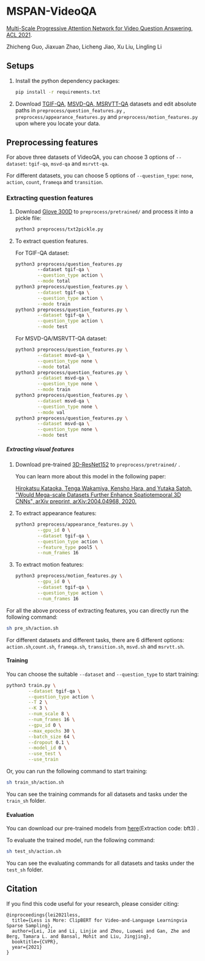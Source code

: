 # MSPAN-VideoQA

[Multi-Scale Progressive Attention Network for Video Question Answering](https://aclanthology.org/2021.acl-short.122/), 
[ACL 2021](https://2021.aclweb.org/).

Zhicheng Guo, Jiaxuan Zhao, Licheng Jiao, Xu Liu, Lingling Li

## Setups

1. Install the python dependency packages:

   ```bash
   pip install -r requirements.txt
   ```

2. Download [TGIF-QA](https://github.com/YunseokJANG/tgif-qa), [MSVD-QA, MSRVTT-QA](https://github.com/xudejing/video-question-answering) datasets and edit absolute paths in `preprocess/question_features.py` , `preprocess/appearance_features.py` and `preprocess/motion_features.py` upon where you locate your data.

## Preprocessing features

For above three datasets of VideoQA, you can choose 3 options of `--dataset`: `tgif-qa`, `msvd-qa` and `msrvtt-qa`.

For different datasets, you can choose 5 options of `--question_type`: `none`, `action`, `count`, `frameqa` and `transition`.

### Extracting question features

1. Download [Glove 300D](http://nlp.stanford.edu/data/glove.840B.300d.zip) to `preprocess/pretrained/` and process it into a pickle file:

   ```bash
   python3 preprocess/txt2pickle.py
   ```

2. To extract question features.

   For TGIF-QA dataset:

   ```bash
   python3 preprocess/question_features.py 
           --dataset tgif-qa \
           --question_type action \
           --mode total
   python3 preprocess/question_features.py \
           --dataset tgif-qa \
           --question_type action \
           --mode train
   python3 preprocess/question_features.py \
           --dataset tgif-qa \
           --question_type action \
           --mode test
   ```
   
   For MSVD-QA/MSRVTT-QA dataset:
   
   ```bash
   python3 preprocess/question_features.py \
           --dataset msvd-qa \
           --question_type none \
           --mode total
   python3 preprocess/question_features.py \
           --dataset msvd-qa \
           --question_type none \
           --mode train
   python3 preprocess/question_features.py \
           --dataset msvd-qa \
           --question_type none \
           --mode val
   python3 preprocess/question_features.py \
           --dataset msvd-qa \
           --question_type none \
           --mode test
   ```

##### Extracting visual features

 1. Download pre-trained [3D-ResNet152](https://drive.google.com/file/d/1U7p9iIgkZviuKvpObzN6gx5OiflmAKaT/view?usp=sharing) to `preprocess/pretrained/` .

    You can learn more about this model in the following paper:

    [Hirokatsu Kataoka, Tenga Wakamiya, Kensho Hara, and Yutaka Satoh,
    "Would Mega-scale Datasets Further Enhance Spatiotemporal 3D CNNs",
    arXiv preprint, arXiv:2004.04968, 2020.](https://arxiv.org/abs/2004.04968)

2. To extract appearance features:

   ```bash
   python3 preprocess/appearance_features.py \
           --gpu_id 0 \
           --dataset tgif-qa \
           --question_type action \
           --feature_type pool5 \
           --num_frames 16
   ```

3. To extract motion features:

   ```bash
   python3 preprocess/motion_features.py \
           --gpu_id 0 \
           --dataset tgif-qa \
           --question_type action \
           --num_frames 16
   ```

For all the above process of extracting features, you can directly run the following command:

```bash
sh pre_sh/action.sh
```

For different datasets and different tasks, there are 6 different options:  `action.sh`,`count.sh`, `frameqa.sh`, `transition.sh`, `msvd.sh` and `msrvtt.sh`.

#### Training

You can choose the suitable `--dataset` and `--question_type` to start training:

```bash
python3 train.py \
        --dataset tgif-qa \
        --question_type action \
        --T 2 \
        --K 3 \
        --num_scale 8 \
        --num_frames 16 \
        --gpu_id 0 \
        --max_epochs 30 \
        --batch_size 64 \
        --dropout 0.1 \
        --model_id 0 \
        --use_test \
        --use_train
```

Or, you can run the following command to start training:

```bash
sh train_sh/action.sh
```

You can see the training commands for all datasets and tasks under the `train_sh` folder.

#### Evaluation

You can download our pre-trained models from  [here](https://pan.baidu.com/s/1Mq9hoFEy_FdmcQslHeoSEA)(Extraction code: bft3) .

To evaluate the trained model, run the following command:

```bash
sh test_sh/action.sh
```

You can see the evaluating commands for all datasets and tasks under the `test_sh` folder.

## Citation

If you find this code useful for your research, please consider citing:
```
@inproceedings{lei2021less,
  title={Less is More: ClipBERT for Video-and-Language Learningvia Sparse Sampling},
  author={Lei, Jie and Li, Linjie and Zhou, Luowei and Gan, Zhe and Berg, Tamara L. and Bansal, Mohit and Liu, Jingjing},
  booktitle={CVPR},
  year={2021}
}
```
